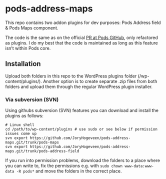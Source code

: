# pods-address-maps
This repo contains two addon plugins for dev purposes: Pods Address field &amp; Pods Maps component.

The code is the same as on the official [PR at Pods GitHub](https://github.com/pods-framework/pods/pull/3634), only refactored as plugins.
I do my best that the code is maintained as long as this feature isn’t within Pods core.

## Installation
Upload both folders in this repo to the WordPress plugins folder (/wp-content/plugins/).
Another option is to create separate .zip files from both folders and upload them through the regular WordPress plugin installer.

### Via subversion (SVN)
Using githubs subversion (SVN) features you can download and install the plugins as follows:

    # Linux shell
    cd /path/to/wp-content/plugins # use sudo or see below if permission issues come up
    svn export https://github.com/JoryHogeveen/pods-address-maps.git/trunk/pods-maps
    svn export https://github.com/JoryHogeveen/pods-address-maps.git/trunk/pods-address-field

If you run into permission problems, download the folders to a place where you can write to, fix the permissions e.g. with `sudo chown www-data:www-data -R pods*` and move the folders in the correct place.
